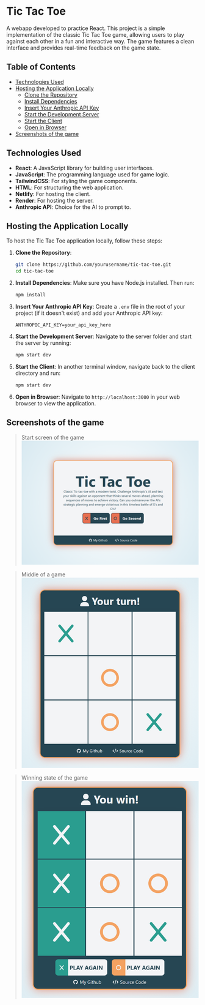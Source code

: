 # Tic Tac Toe
A webapp developed to practice React. This project is a simple implementation of the classic Tic Tac Toe game, allowing users to play against each other in a fun and interactive way. The game features a clean interface and provides real-time feedback on the game state.

## Table of Contents
- [Technologies Used](#technologies-used)
- [Hosting the Application Locally](#hosting-the-application-locally)
  - [Clone the Repository](#clone-the-repository)
  - [Install Dependencies](#install-dependencies)
  - [Insert Your Anthropic API Key](#insert-your-anthropic-api-key)
  - [Start the Development Server](#start-the-development-server)
  - [Start the Client](#start-the-client)
  - [Open in Browser](#open-in-browser)
- [Screenshots of the game](#screenshots-of-the-game)

## Technologies Used
- **React**: A JavaScript library for building user interfaces.
- **JavaScript**: The programming language used for game logic.
- **TailwindCSS**: For styling the game components.
- **HTML**: For structuring the web application.
- **Netlify**: For hosting the client.
- **Render**: For hosting the server. 
- **Anthropic API**: Choice for the AI to prompt to.

## Hosting the Application Locally
To host the Tic Tac Toe application locally, follow these steps:

1. **Clone the Repository**:
   ```bash
   git clone https://github.com/yourusername/tic-tac-toe.git
   cd tic-tac-toe
   ```

2. **Install Dependencies**:
   Make sure you have Node.js installed. Then run:
   ```bash
   npm install
   ```

3. **Insert Your Anthropic API Key**:
   Create a `.env` file in the root of your project (if it doesn't exist) and add your Anthropic API key:
   ```plaintext
   ANTHROPIC_API_KEY=your_api_key_here
   ```

4. **Start the Development Server**:
   Navigate to the server folder and start the server by running: 
   ```bash
   npm start dev
   ```

5. **Start the Client**:
   In another terminal window, navigate back to the client directory and run:
   ```bash
   npm start dev
   ```

6. **Open in Browser**:
   Navigate to `http://localhost:3000` in your web browser to view the application.

## Screenshots of the game

> Start screen of the game<br/>
![<Start Screen of the game>.](/readmePictures/tictactoe-1.PNG)

> Middle of a game<br/>
![<Middle of a game>.](/readmePictures/tictactoe-2.PNG)

> Winning state of the game<br/>
![<Winning state of the game>.](/readmePictures/tictactoe-3.PNG)
